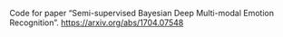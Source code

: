 Code for paper “Semi-supervised Bayesian Deep Multi-modal Emotion Recognition”.
https://arxiv.org/abs/1704.07548
